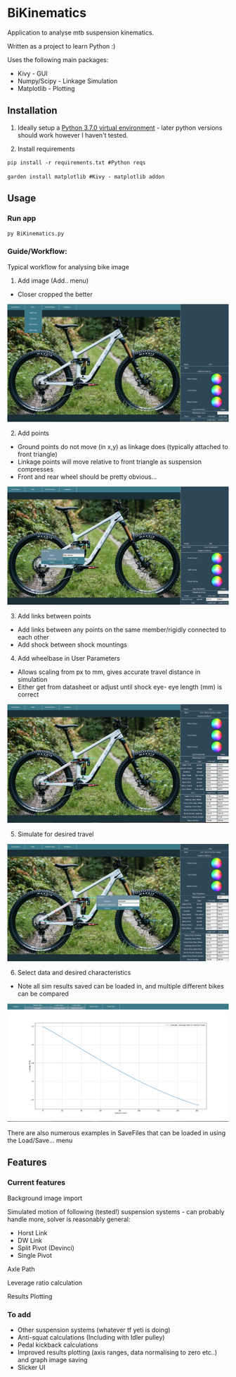 # BiKinematics
Application to analyse mtb suspension kinematics.

Written as a project to learn Python :)

Uses the following main packages:
* Kivy - GUI
* Numpy/Scipy - Linkage Simulation
* Matplotlib - Plotting

## Installation

1. Ideally setup a [Python 3.7.0 virtual environment](https://medium.com/swlh/how-to-run-a-different-version-of-python-from-your-terminal-fe744276ff22) - later python versions should work however I haven't tested.

1. Install requirements

```
pip install -r requirements.txt #Python reqs
  
garden install matplotlib #Kivy - matplotlib addon
```

## Usage
### Run app

```
py BiKinematics.py
```
### Guide/Workflow:
Typical workflow for analysing bike image

1. Add image (Add.. menu)
- Closer cropped the better
<img src = ReadmeImages/AddImage.PNG>

2. Add points
- Ground points do not move (in x,y) as linkage does (typically attached to front triangle)
- Linkage points will move relative to front triangle as suspension compresses
- Front and rear wheel should be pretty obvious...

<img src = ReadmeImages/AddPoint.PNG>

3. Add links between points
- Add links between any points on the same member/rigidly connected to each other
- Add shock between shock mountings

4. Add wheelbase in User Parameters
- Allows scaling from px to mm, gives accurate travel distance in simulation
- Either get from datasheet or adjust until shock eye- eye length (mm) is correct
<img src = ReadmeImages/Bike.PNG>

5. Simulate for desired travel
<img src = ReadmeImages/SimMenu.PNG>

6. Select data and desired characteristics
- Note all sim results saved can be loaded in, and multiple different bikes can be compared
<img src = ReadmeImages/Plot.PNG>

There are also numerous examples in SaveFiles that can be loaded in using the Load/Save... menu
## Features
### Current features 
Background image import

Simulated motion of following (tested!) suspension systems - can probably handle more, solver is reasonably general:
- Horst Link
- DW Link
- Split Pivot (Devinci)
- Single Pivot

Axle Path 

Leverage ratio calculation

Results Plotting 

### To add
- Other suspension systems (whatever tf yeti is doing)
- Anti-squat calculations (Including with Idler pulley)
- Pedal kickback calculations
- Improved results plotting (axis ranges, data normalising to zero etc..) and graph image saving
- Slicker UI

